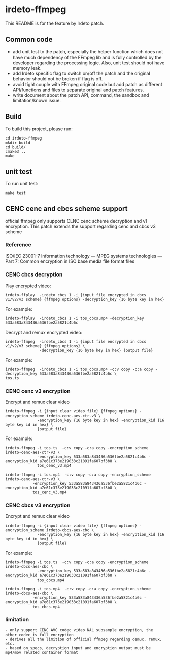 # irdeto-ffmpeg
This README is for the feature by Irdeto patch.

## Common code
- add unit test to the patch, especially the helper function which does not have much dependency of the FFmpeg lib and is fully controlled by the developer regarding the processing logic. Also, unit test should not have memory leak.
- add Irdeto specific flag to switch on/off the patch and the original behavior should not be broken if flag is off.
- avoid tight couple with FFmpeg original code but add patch as different API/functions and files to separate original and patch features.
- write document about the patch API, command, the sandbox and limitation/known issue.


## Build
To build this project, please run:

    cd irdeto-ffmpeg
    mkdir build
    cd build/
    cmake3 ..
    make

## unit test
To run unit test:

    make test


## CENC cenc and cbcs scheme support
official ffmpeg only supports CENC cenc scheme decryption and v1 encryption. This patch extends the support regarding
cenc and cbcs v3 scheme

### Reference
ISO/IEC 23001-7 Information technology — MPEG systems technologies — Part 7: Common encryption in ISO base media file format files

### CENC cbcs decryption
Play encrypted video:

    irdeto-ffplay  -irdeto_cbcs 1 -i {input file encrypted in cbcs v1/v2/v3 scheme} {ffmpeg options} -decryption_key {16 byte key in hex}

For example:

    irdeto-ffplay  -irdeto_cbcs 1 -i tos_cbcs.mp4 -decryption_key 533a583a843436a536fbe2a5821c4b6c


Decrypt and remux encrypted video:

    irdeto-ffmpeg  -irdeto_cbcs 1 -i {input file encrypted in cbcs v1/v2/v3 scheme} {ffmpeg options} \
                   -decryption_key {16 byte key in hex} {output file}

For example:

    irdeto-ffmpeg  -irdeto_cbcs 1 -i tos_cbcs.mp4 -c:v copy -c:a copy -decryption_key 533a583a843436a536fbe2a5821c4b6c \
    tos.ts

### CENC cenc v3 encryption
Encrypt and remux clear video

    irdeto-ffmpeg -i {input clear video file} {ffmpeg options} -encryption_scheme irdeto-cenc-aes-ctr-v3 \
                  -encryption_key {16 byte key in hex} -encryption_kid {16 byte key id in hex} \
                  {output file}

For example:

    irdeto-ffmpeg -i tos.ts  -c:v copy -c:a copy -encryption_scheme irdeto-cenc-aes-ctr-v3 \
                  -encryption_key 533a583a843436a536fbe2a5821c4b6c -encryption_kid a7e61c373e219033c21091fa607bf3b8 \
                  tos_cenc_v3.mp4

    irdeto-ffmpeg -i tos.mp4  -c:v copy -c:a copy -encryption_scheme irdeto-cenc-aes-ctr-v3 \
                -encryption_key 533a583a843436a536fbe2a5821c4b6c -encryption_kid a7e61c373e219033c21091fa607bf3b8 \
                tos_cenc_v3.mp4

### CENC cbcs v3 encryption
Encrypt and remux clear video

    irdeto-ffmpeg -i {input clear video file} {ffmpeg options} -encryption_scheme irdeto-cbcs-aes-cbc \
                  -encryption_key {16 byte key in hex} -encryption_kid {16 byte key id in hex} \
                  {output file}

For example:

    irdeto-ffmpeg -i tos.ts  -c:v copy -c:a copy -encryption_scheme irdeto-cbcs-aes-cbc \
                  -encryption_key 533a583a843436a536fbe2a5821c4b6c -encryption_kid a7e61c373e219033c21091fa607bf3b8 \
                  tos_cbcs.mp4

    irdeto-ffmpeg -i tos.mp4  -c:v copy -c:a copy -encryption_scheme irdeto-cbcs-aes-cbc \
                -encryption_key 533a583a843436a536fbe2a5821c4b6c -encryption_kid a7e61c373e219033c21091fa607bf3b8 \
                tos_cbcs.mp4

### limitation
    - only support CENC AVC codec video NAL subsample encryption, the other codec is full encryption
    - derives all the limition of official ffmpeg regarding demux, remux, etc.
    - based on specs, decryption input and encryption output must be mp4/mov related container format
